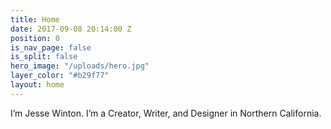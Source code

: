 ```yaml
---
title: Home
date: 2017-09-08 20:14:00 Z
position: 0
is_nav_page: false
is_split: false
hero_image: "/uploads/hero.jpg"
layer_color: "#b29f77"
layout: home
---
```


I’m Jesse Winton. I’m a Creator, Writer, and Designer in Northern California.
